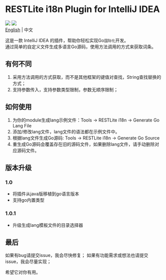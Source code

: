 # RESTLite i18n Plugin for IntelliJ IDEA
[![](https://img.shields.io/github/license/Yeamy/restlite-i18n-plugin)](https://github.com/Yeamy/restlite-i18n-plugin/blob/master/LICENSE) [![](https://img.shields.io/badge/market-jetbrains-black)](https://plugins.jetbrains.com/plugin/26895-restlite-i18n)  
[English](README.md) | 中文

这是一款 IntelliJ IDEA 的插件，帮助你轻松实现Go`国际化`开发。  
通过简单的自定义文件生成多语言Go源码，使用方法调用的方式来获取词条。

## 有何不同
1. 采用方法调用的方式获取，而不是其他框架的键值对查找，String查找替换的方式；
2. 支持参数传入，支持参数类型限制，参数无顺序限制；

## 如何使用
1. 为你的module生成lang示例文件：Tools → RESTLite i18n → Generate Go Lang File
2. 添加/修改lang文件，lang文件的语法都在示例文件中。
3. 根据lang文件生成Go源码: Tools → RESTLite i18n → Generate Go Source
4. 重生成Go源码会覆盖存在旧的源码文件，如果删除lang文件，请手动删除对应源码文件。

## 版本升级
### 1.0
- 将插件从java版移植到go语言版本
- 支持go内置类型
### 1.0.1
- 升级生成lang模板文件的目录选择器

## 最后
如果有bug请提交issue，我会尽快修复；
如果有功能需求或想法也请提交issue，我会尽量实现；

希望它对你有用。